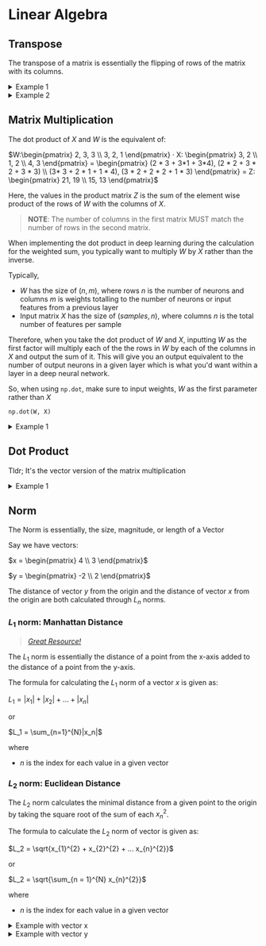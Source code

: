# Linear Algebra

## Transpose

The transpose of a matrix is essentially the flipping of rows of the matrix with its columns.

<details>
<summary> Example 1 </summary>

Given the matrix $X$

$X = \begin{pmatrix} 2, 3 \\ 3, 2 \\ 5, 1 \\ 4, 2 \end{pmatrix}$

the tranpose of it is:

$X^T = \begin{pmatrix} 2, 3, 5, 4 \\ 3, 2, 1, 2 \end{pmatrix} $

</details>

<details>
<summary> Example 2 </summary>

Given the matrix $Y$


$Y = \begin{pmatrix}1, 2, 3 \\ 4, 5, 6 \\ 7, 8, 9 \\ 10, 11, 12 \end{pmatrix}$


the tranpose is given as:


$Y^T = \begin{pmatrix} 1, 4, 7, 10 \\ 2, 5, 8, 11 \\ 3, 6, 9, 12\end{pmatrix}$


</details>

## Matrix Multiplication

The dot product of $X$ and $W$ is the equivalent of:

$W:\begin{pmatrix} 2, 3, 3 \\ 3, 2, 1 \end{pmatrix} · X: \begin{pmatrix} 3, 2 \\ 1, 2 \\ 4, 3 \end{pmatrix} = \begin{pmatrix} (2 * 3 + 3*1 + 3*4), (2 * 2 + 3 * 2 + 3 * 3) \\ (3* 3 + 2 * 1 + 1 * 4), (3 * 2 + 2 * 2 + 1 * 3) \end{pmatrix} = Z: \begin{pmatrix} 21, 19 \\ 15, 13 \end{pmatrix}$

Here, the values in the product matrix $Z$ is the sum of the element wise product of the rows of $W$ with the columns of $X$.

>**NOTE**: The number of columns in the first matrix MUST match the number of rows in the second matrix.

When implementing the dot product in deep learning  during the calculation for the weighted sum, you typically want to multiply $W$ by $X$ rather than the inverse.

Typically,

- $W$ has the size of $(n,m)$, where rows $n$ is the number of neurons and columns $m$ is weights totalling to the number of neurons or input features from a previous layer
- Input matrix $X$ has the size of $(samples, n)$, where columns $n$ is the total number of features per sample

Therefore, when you take the dot product of $W$ and $X$, inputting $W$ as the first factor will multiply each of the the rows in $W$ by each of the columns in $X$ and output the sum of it. This will give you an output equivalent to the number of output neurons in a given layer which is what you'd want within a layer in a deep neural network. 

So, when using `np.dot`, make sure to input weights, $W$ as the first parameter rather than $X$

`np.dot(W, X)`


<details>
<summary> Example 1 </summary>

Given matrices

$A = \begin{pmatrix} 1, 2, 3 \\ 4, 5, 6 \end{pmatrix}$
$B = \begin{pmatrix} 7, 8 \\ 9, 10 \\ 11, 12 \end{pmatrix}$

the dot product ($Z$) of $A$ and $B$ is:

$\begin{pmatrix} (1 * 7 + 2 * 9 + 3 * 11), (1 * 8 + 2 * 10 + 3 * 12) \\ (4 * 7 + 5 * 9 + 6 * 11), (4 * 8 + 5 * 10 + 6 * 12)\end{pmatrix}$

$\begin{pmatrix} (7 + 18 + 33), (8 + 20 + 36) \\ (28 + 45 + 66), (32 + 50 + 72) \end{pmatrix}$

$Z:\begin{pmatrix} (58), (64) \\ (139), (154) \end{pmatrix}$

</details>

## Dot Product

Tldr; It's the vector version of the matrix multiplication

<details> 
<summary> Example 1</summary>

Given matrices

$x = [2 , 3,  5]$

$w = [1, 4, 6]$

and computed the dot product as $\vec{x} • \vec{w}$, we'd do:

$\begin{pmatrix} 2 \\ 3 \\ 5 \end{pmatrix} • \begin{pmatrix} 1 & 4 & 6 \end{pmatrix}$ 


which will ultimately equal:

$(2 * 1) + (3 * 4) + (6 * 5) = 2 + 12 + 30 = 44$

</details>

## Norm

The Norm is essentially, the size, magnitude, or length of a Vector

Say we have vectors:

$x = \begin{pmatrix} 4 \\ 3 \end{pmatrix}$

$y = \begin{pmatrix} -2 \\ 2 \end{pmatrix}$

The distance of vector $y$ from the origin and the distance of vector $x$ from the origin are both calculated through $L_n$ norms.

### $L_1$ norm: Manhattan Distance

> [_Great Resource!_](https://www.youtube.com/watch?v=FiSy6zWDfiA)

The $L_1$ norm is essentially the distance of a point from the x-axis added to the distance of a point from the y-axis.

The formula for calculating the $L_1$ norm of a vector $x$ is given as:

$L_1 = |x_1| + |x_2| + ... + |x_n|$

or 

$L_1 = \sum_{n=1}^{N}|x_n|$

where
- $n$ is the index for each value in a given vector


### $L_2$ norm: Euclidean Distance

The $L_2$ norm calculates the minimal distance from a given point to the origin by taking the square root of the sum of each $x_n^2$.

The formula to calculate the $L_2$ norm of vector is given as:

$L_2 = \sqrt{x_{1}^{2} + x_{2}^{2} + ... x_{n}^{2}}$

or 

$L_2 = \sqrt{\sum_{n = 1}^{N} x_{n}^{2}}$

where
- $n$ is the index for each value in a given vector

<details> <summary> Example with vector x </summary>

For vector $x$, the $L_2$ norm would be:

$L_2 = \sqrt{4^{2} + 3^{2}}$

$L_2 = \sqrt{16 + 9}$

$L_2 = \sqrt{25}$

$L_2 = 5$
</details>

<details> <summary> Example with vector y </summary>

For vector $y$, the $L_2$ norm woudl be:

$L_2 = \sqrt{-2^{2} + 2^{2}}$

$L_2 = \sqrt{4 + 4}$

$L_2 = \sqrt{8}$

$L_2 = 2\sqrt{2} ≈ 2.83